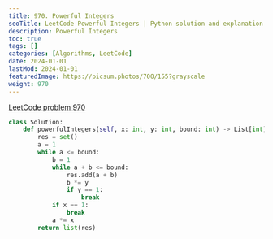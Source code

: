 ```yaml
---
title: 970. Powerful Integers
seoTitle: LeetCode Powerful Integers | Python solution and explanation
description: Powerful Integers
toc: true
tags: []
categories: [Algorithms, LeetCode]
date: 2024-01-01
lastMod: 2024-01-01
featuredImage: https://picsum.photos/700/155?grayscale
weight: 970
---
```


[LeetCode problem 970](https://leetcode.com/problems/powerful-integers/)

```python
class Solution:
    def powerfulIntegers(self, x: int, y: int, bound: int) -> List[int]:
        res = set()
        a = 1
        while a <= bound:
            b = 1
            while a + b <= bound:
                res.add(a + b)
                b *= y
                if y == 1:
                    break
            if x == 1:
                break
            a *= x
        return list(res)

```
